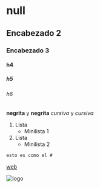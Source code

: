# null
## Encabezado 2
### Encabezado 3
#### h4
##### h5
###### h6

**negrita** y __negrita__
*cursiva* y _cursiva_

1. Lista
   * Minilista 1
3. Lista
   * Minilista 2

````esto es como el #````

[web](https://github.com/Rub3n-byte/null "web")

![logo](https://github.com/Rub3n-byte/null/blob/main/logo.png "logo")
